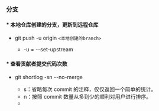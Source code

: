 ### 分支

#### * 本地仓库创建的分支，更新到远程仓库

* git push -u origin `<本地创建的branch>`

  * -u = --set-upstream

#### * 查看贡献者提交代码次数

* git shortlog -sn --no-merge

  * s：省略每次 commit 的注释，仅仅返回一个简单的统计。
  * n：按照 commit 数量从多到少的顺利对用户进行排序。
  *
